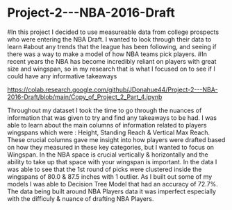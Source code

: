 # Project-2---NBA-2016-Draft
#In this project I decided to use measureable data from college prospects who were entering the NBA Draft. I wanted to look through their data to learn
#about any trends that the league has been following, and seeing if there was a way to make a model of how NBA teams pick players. 
#In recent years the NBA has become incredibly reliant on players with great size and wingspan, so in my research that is what I focused on to see if I could have any informative takeaways

https://colab.research.google.com/github/JDonahue44/Project-2---NBA-2016-Draft/blob/main/Copy_of_Project_2_Part_4.ipynb

Throughout my dataset I took the time to go through the nuances of information that was given to try and find any takeaways to be had.
I was able to learn about the main columns of information related to players wingspans which were : Height, Standing Reach & Vertical Max Reach.
These crucial columns gave me insight into how players were drafted based on how they measured in these key categories, but I wanted to focus on Wingspan.
In the NBA space is crucial vertically & horizontally and the ability to take up that space with your wingspan is important. 
In the data I was able to see that the 1st round of picks were clustered inside the wingspans of 80.0 & 87.5 inches with 1 outlier.
As I built out some of my models I was able to Decision Tree Model that had an accuracy of 72.7%. 
The data being built around NBA Players data it was imperfect especially with the difficuly & nuance of drafting NBA Players.
